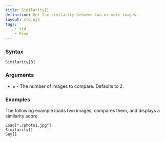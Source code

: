 ```yaml
---
title: Similarity[]
definition: Get the similarity between two or more images.
layout: std.njk
tags:
    - std
    - Find
---
```


### Syntax

```Similarity[]
Similarity[3]
```
### Arguments

- `n` - The number of images to compare. Defaults to 2.

### Examples

The following example loads two images, compares them, and displays a similarity score.

```Load["./photo.jpg"]
Load["./photo1.jpg"]
Similarity[]
Say[]
```